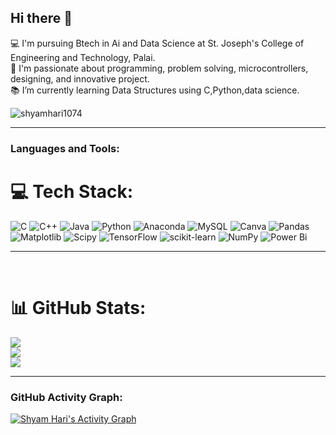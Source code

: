 ## Hi there 👋

💻 I'm pursuing Btech in Ai and Data Science  at St. Joseph's College of Engineering and Technology, Palai.<br>
🤖 I'm passionate about programming, problem solving, microcontrollers, designing, and innovative project.<br>
📚 I’m currently learning Data Structures using C,Python,data science.<br>

<p align="left"> <img src="https://komarev.com/ghpvc/?username=shyamhari1074&label=Profile%20views&color=0e75b6&style=flat" alt="shyamhari1074" /> </p>
<hr>

<h3 align="left">Languages and Tools:</h3>


# 💻 Tech Stack:
![C](https://img.shields.io/badge/c-%2300599C.svg?style=flat&logo=c&logoColor=white) ![C++](https://img.shields.io/badge/c++-%2300599C.svg?style=flat&logo=c%2B%2B&logoColor=white) ![Java](https://img.shields.io/badge/java-%23ED8B00.svg?style=flat&logo=openjdk&logoColor=white) ![Python](https://img.shields.io/badge/python-3670A0?style=flat&logo=python&logoColor=ffdd54) ![Anaconda](https://img.shields.io/badge/Anaconda-%2344A833.svg?style=flat&logo=anaconda&logoColor=white) ![MySQL](https://img.shields.io/badge/mysql-4479A1.svg?style=flat&logo=mysql&logoColor=white) ![Canva](https://img.shields.io/badge/Canva-%2300C4CC.svg?style=flat&logo=Canva&logoColor=white) ![Pandas](https://img.shields.io/badge/pandas-%23150458.svg?style=flat&logo=pandas&logoColor=white) ![Matplotlib](https://img.shields.io/badge/Matplotlib-%23ffffff.svg?style=flat&logo=Matplotlib&logoColor=black) ![Scipy](https://img.shields.io/badge/SciPy-%230C55A5.svg?style=flat&logo=scipy&logoColor=%white) ![TensorFlow](https://img.shields.io/badge/TensorFlow-%23FF6F00.svg?style=flat&logo=TensorFlow&logoColor=white) ![scikit-learn](https://img.shields.io/badge/scikit--learn-%23F7931E.svg?style=flat&logo=scikit-learn&logoColor=white) ![NumPy](https://img.shields.io/badge/numpy-%23013243.svg?style=flat&logo=numpy&logoColor=white) ![Power Bi](https://img.shields.io/badge/power_bi-F2C811?style=flat&logo=powerbi&logoColor=black)


<hr>
<br>

# 📊 GitHub Stats:
![](https://github-readme-stats.vercel.app/api?username=shyamhari1074&theme=dark&hide_border=false&include_all_commits=false&count_private=false)<br/>
![](https://github-readme-streak-stats.herokuapp.com/?user=shyamhari1074&theme=dark&hide_border=false)<br/>
![](https://github-readme-stats.vercel.app/api/top-langs/?username=shyamhari1074&theme=dark&hide_border=false&include_all_commits=false&count_private=false&layout=compact)

---


<h3 align="left">GitHub Activity Graph:</h3>
<a href="https://github.com/ashutosh00710/github-readme-activity-graph"><img alt="Shyam Hari's Activity Graph" src="https://github-readme-activity-graph.vercel.app/graph?username=shyamhari1074&theme=github-compact" /></a> 



